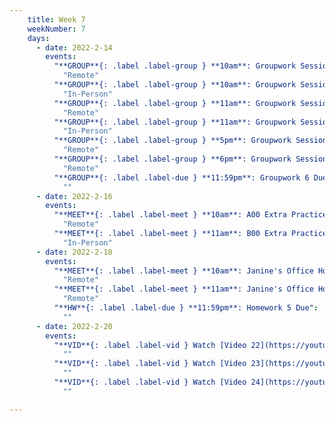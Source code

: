 ```yaml
---
    title: Week 7
    weekNumber: 7
    days:
      - date: 2022-2-14
        events:
          "**GROUP**{: .label .label-group } **10am**: Groupwork Session":
            "Remote"
          "**GROUP**{: .label .label-group } **10am**: Groupwork Session":
            "In-Person"
          "**GROUP**{: .label .label-group } **11am**: Groupwork Session":
            "Remote"
          "**GROUP**{: .label .label-group } **11am**: Groupwork Session":
            "In-Person"
          "**GROUP**{: .label .label-group } **5pm**: Groupwork Session":
            "Remote"
          "**GROUP**{: .label .label-group } **6pm**: Groupwork Session":
            "Remote"
          "**GROUP**{: .label .label-due } **11:59pm**: Groupwork 6 Due":
            ""
      - date: 2022-2-16
        events:
          "**MEET**{: .label .label-meet } **10am**: A00 Extra Practice":
            "Remote"
          "**MEET**{: .label .label-meet } **11am**: B00 Extra Practice":
            "In-Person"
      - date: 2022-2-18
        events:
          "**MEET**{: .label .label-meet } **10am**: Janine's Office Hours":
            "Remote"
          "**MEET**{: .label .label-meet } **11am**: Janine's Office Hours":
            "Remote"
          "**HW**{: .label .label-due } **11:59pm**: Homework 5 Due":
            ""
      - date: 2022-2-20
        events:
          "**VID**{: .label .label-vid } Watch [Video 22](https://youtu.be/AfM9akq6PL0). [Blank slides](resources/lecture/lecture22.pdf). [Filled slides](resources/lecture/lecture22_annotated.pdf).":
            ""
          "**VID**{: .label .label-vid } Watch [Video 23](https://youtu.be/fuaFj7aeg9I). [Blank slides](resources/lecture/lecture23.pdf). [Filled slides](resources/lecture/lecture23_annotated.pdf).":
            ""
          "**VID**{: .label .label-vid } Watch [Video 24](https://youtu.be/I3ZHwf8qWS4). [Blank slides](resources/lecture/lecture24.pdf). [Filled slides](resources/lecture/lecture24_annotated.pdf).":
            ""

---
```


